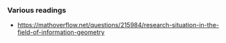 

### Various readings
* https://mathoverflow.net/questions/215984/research-situation-in-the-field-of-information-geometry
